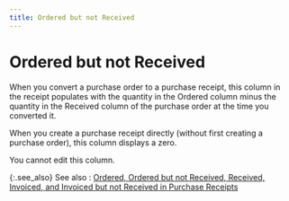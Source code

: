 ```yaml
---
title: Ordered but not Received
---
```


# Ordered but not Received


When you convert a purchase order to a purchase receipt, this column  in the receipt populates with the quantity in the Ordered column minus  the quantity in the Received column of the purchase order at the time  you converted it.


When you create a purchase receipt directly (without first creating  a purchase order), this column displays a zero.


You cannot edit this column.


{:.see_also}
See also
: [Ordered, Ordered  but not Received, Received, Invoiced, and Invoiced but not Received in  Purchase Receipts]({{site.pp_baseurl}}/purc-proc/doc-profile/contents/item-info/other-item-details/ordered_and_received_pr.html)
